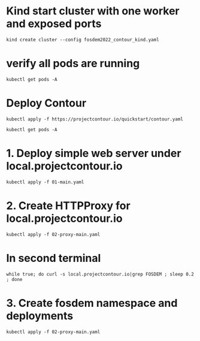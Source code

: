 # Kind start cluster with one worker and exposed ports
```console
kind create cluster --config fosdem2022_contour_kind.yaml
```
# verify all pods are running
```console
kubectl get pods -A 
```
# Deploy Contour
```console
kubectl apply -f https://projectcontour.io/quickstart/contour.yaml

kubectl get pods -A
```

# 1. Deploy simple web server under local.projectcontour.io
```console
kubectl apply -f 01-main.yaml
```

# 2. Create HTTPProxy for local.projectcontour.io
```
kubectl apply -f 02-proxy-main.yaml
```

# In second terminal
```
while true; do curl -s local.projectcontour.io|grep FOSDEM ; sleep 0.2 ; done
```
# 3. Create fosdem namespace and deployments
```
kubectl apply -f 02-proxy-main.yaml
```
